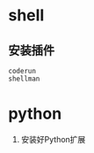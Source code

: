 <!--
 * @Author: wjn
 * @Date: 2020-03-12 20:31:08
 * @LastEditors: wjn
 * @LastEditTime: 2020-05-19 15:59:30
 -->
# shell
## 安装插件
    coderun
    shellman

# python

1. 安装好Python扩展

